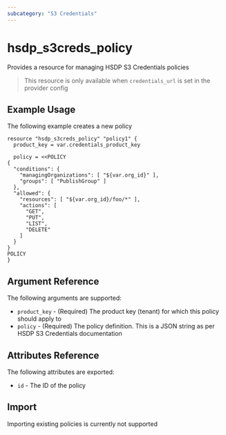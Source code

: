 ```yaml
---
subcategory: "S3 Credentials"
---
```


# hsdp_s3creds_policy

Provides a resource for managing HSDP S3 Credentials policies

> This resource is only available when `credentials_url` is set in the provider config

## Example Usage

The following example creates a new policy

```hcl
resource "hsdp_s3creds_policy" "policy1" {
  product_key = var.credentials_product_key

  policy = <<POLICY
{
  "conditions": {
    "managingOrganizations": [ "${var.org_id}" ],
    "groups": [ "PublishGroup" ]
  },
  "allowed": {
    "resources": [ "${var.org_id}/foo/*" ],
    "actions": [
      "GET",
      "PUT",
      "LIST",
      "DELETE"
    ]
  }
}
POLICY
}
```

## Argument Reference

The following arguments are supported:

* `product_key` - (Required) The product key (tenant) for which this
   policy should apply to
* `policy` - (Required) The policy definition. This is a JSON string as per
   HSDP S3 Credentials documentation

## Attributes Reference

The following attributes are exported:

* `id` - The ID of the policy

## Import

Importing existing policies is currently not supported
